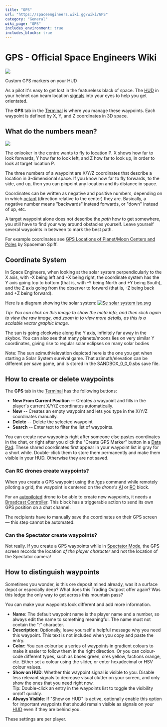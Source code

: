 ```yaml
---
title: "GPS"
url: "https://spaceengineers.wiki.gg/wiki/GPS"
category: "General"
wiki_page: "GPS"
includes_environment: true
includes_blocks: true
---
```


# GPS - Official Space Engineers Wiki

[![](https://spaceengineers.wiki.gg/images/Own-HUD-Signals.jpg?3ab762)](https://spaceengineers.wiki.gg/wiki/File:Own-HUD-Signals.jpg)

Custom GPS markers on your HUD

As a pilot it's easy to get lost in the featureless black of space. The [HUD](https://spaceengineers.wiki.gg/wiki/HUD "HUD") in your helmet can beam location [signals](https://spaceengineers.wiki.gg/wiki/Signal "Signal") into your eyes to help you get orientated.

The **GPS** tab in the [Terminal](https://spaceengineers.wiki.gg/wiki/Terminal "Terminal") is where you manage these waypoints. Each waypoint is defined by X, Y, and Z coordinates in 3D space.

## What do the numbers mean?

[![](https://spaceengineers.wiki.gg/images/thumb/Coordinate-system.jpg/320px-Coordinate-system.jpg?5eb08f)](https://spaceengineers.wiki.gg/wiki/File:Coordinate-system.jpg)

The onlooker in the centre wants to fly to location P. X shows how far to look forwards, Y how far to look left, and Z how far to look up, in order to look at target location P.

The three numbers of a waypoint are X/Y/Z coordinates that describe a location in 3-dimensional space. If you know how far to fly forwards, to the side, and up, then you can pinpoint any location and its distance in space.

Coordinates can be written as negative and positive numbers, depending on in which [octant](https://en.wikipedia.org/wiki/Octant_\(solid_geometry\)) (direction relative to the center) they are. Basically, a negative number means "backwards" instead forwards, or "down" instead of up, etc.

A target waypoint alone does not describe the _path_ how to get somewhere, you still have to find your way around obstacles yourself. Leave yourself several waypoints in between to mark the best path.

For example coordinates see [GPS Locations of Planet/Moon Centers and Poles](https://steamcommunity.com/sharedfiles/filedetails/?id=2728454942) by Spaceman Spiff.

## Coordinate System

In Space Engineers, when looking at the solar system perpendicularly to the X axis, with -X being left and +X being right, the coordinate system has the Y axis going top to bottom (that is, with -Y being North and +Y being South), and the Z axis going from the observer to forward (that is, -Z being back and +Z being forward).

Here is a diagram showing the solar system: [![Se solar system iso.svg](https://spaceengineers.wiki.gg/images/Se_solar_system_iso.svg?c70c3a)](https://spaceengineers.wiki.gg/wiki/File:Se_solar_system_iso.svg)

_Tip: You can click on this image to show the meta info, and then click again to view the raw image, and zoom in to view more details, as this is a scalable vector graphic image._

The sun is going clockwise along the Y axis, infinitely far away in the skybox. You can also see that many planets/moons lies on very similar Y coordinates, giving rise to regular solar eclipses on many solar bodies

Note: The sun azimuth/elevation depicted here is the one you get when starting a Solar System survival game. That azimuth/elevation can be different per save game, and is stored in the SANDBOX\_0\_0\_0.sbs save file.

## How to create or delete waypoints

The **GPS** tab in the [Terminal](https://spaceengineers.wiki.gg/wiki/Terminal "Terminal") has the following buttons:

*   **New From Current Position** -- Creates a waypoint and fills in the player's current X/Y/Z coordinates automatically.
*   **New** -- Creates an empty waypoint and lets you type in the X/Y/Z coordinates manually.
*   **Delete** -- Delete the selected waypoint
*   **Search** -- Enter text to filter the list of waypoints.

You can create new waypoints right after someone else pastes coordinates in the chat, or right after you click the "Create GPS Marker" button in a [Data Pad](https://spaceengineers.wiki.gg/wiki/Data_Pads "Data Pads"): These shared coordinates first appear in your waypoint list in gray for a short while. Double-click them to store them permanently and make them visible in your HUD. Otherwise they are not saved.

### Can RC drones create waypoints?

When you create a GPS waypoint using the /gps command while remotely piloting a grid, the waypoint is centered on the _drone's_ [AI](https://spaceengineers.wiki.gg/wiki/Automaton "Automaton") or [RC](https://spaceengineers.wiki.gg/wiki/Remote_Control "Remote Control") block.

For an [autopiloted](https://spaceengineers.wiki.gg/wiki/Autopilot "Autopilot") drone to be able to create new waypoints, it needs a [Broadcast Controller](https://spaceengineers.wiki.gg/wiki/Broadcast_Controller "Broadcast Controller"). This block has a triggerable action to send its own GPS position on a chat channel.

The recipients have to manually save the coordinates on their GPS screen — this step cannot be automated.

### Can the Spectator create waypoints?

Not really. If you create a GPS waypoints while in [Spectator Mode](https://spaceengineers.wiki.gg/wiki/Spectator_Mode "Spectator Mode"), the GPS screen records the location _of the player character_ and not the location of the Spectator camera!

## How to distinguish waypoints

Sometimes you wonder, is this ore deposit mined already, was it a surface depot or especially deep? What does this Trading Outpost offer again? Was this ledge the only way to get across this mountain pass?

You can make your waypoints look different and add more information.

*   **Name**: The default waypoint name is the player name and a number, so always edit the name to something meaningful. The name must not contain the ":" character.
*   **Description**: Optionally, leave yourself a helpful message why you need this waypoint. This text is not included when you copy and paste the entry.
*   **Color**: You can colourise a series of waypoints in gradient colours to make it easier to follow them in the right direction. Or you can colour-code different types, such as bases green, ores yellow, factions orange, etc. Either set a colour using the slider, or enter hexadecimal or HSV colour values.
*   **Show on HUD**: Whether this waypoint signal is visible to you. Disable less relevant signals to decrease visual clutter on your screen, and only show the ones that you need right now.  
    Tip: Double-click an entry in the waypoints list to toggle the visibility on/off quickly.
*   **Always Visible**: If "Show on HUD" is active, optionally enable this option for important waypoints that should remain visible as signals on your [HUD](https://spaceengineers.wiki.gg/wiki/HUD "HUD") even if they are behind you.

These settings are per player.
